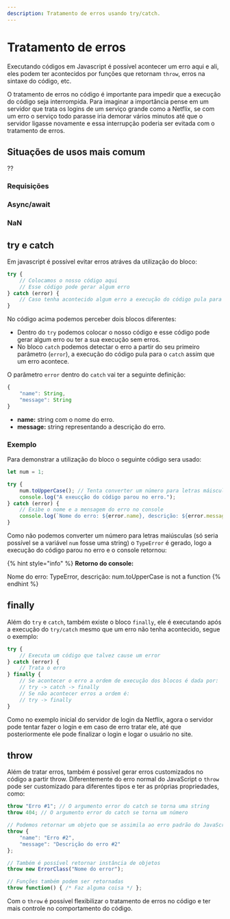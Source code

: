 ```yaml
---
description: Tratamento de erros usando try/catch.
---
```


# Tratamento de erros

Executando códigos em Javascript é possível acontecer um erro aqui e ali, eles podem ter acontecidos por funções que retornam `throw`, erros na sintaxe do código, etc.

O tratamento de erros no código é importante para impedir que a execução do código seja interrompida. Para imaginar a importância pense em um servidor que trata os logins de um serviço grande como a Netflix, se com um erro o serviço todo parasse iria demorar vários minutos até que o servidor ligasse novamente e essa interrupção poderia ser evitada com o tratamento de erros.

## Situações de usos mais comum

??

### Requisições

### Async/await

### NaN

## try e catch

Em javascript é possível evitar erros atráves da utilização do bloco:

```javascript
try {
    // Colocamos o nosso código aqui
    // Esse código pode gerar algum erro
} catch (error) {
    // Caso tenha acontecido algum erro a execução do código pula para aqui
}
```

No código acima podemos perceber dois blocos diferentes:

* Dentro do `try` podemos colocar o nosso código e esse código pode gerar algum erro ou ter a sua execução sem erros.
* No bloco `catch` podemos detectar o erro a partir do seu primeiro parâmetro \(`error`\), a execução do código pula para o `catch` assim que um erro acontece.

O parâmetro `error` dentro do `catch` vai ter a seguinte definição:

```javascript
{
    "name": String,
    "message": String
}
```

* **name:** string com o nome do erro.
* **message:** string representando a descrição do erro.

### Exemplo

Para demonstrar a utilização do bloco o seguinte código sera usado:

```javascript
let num = 1;

try {
    num.toUpperCase(); // Tenta converter um número para letras máisculas
    console.log("A exeucção do código parou no erro.");
} catch (error) {
    // Exibe o nome e a mensagem do erro no console
    console.log(`Nome do erro: ${error.name}, descrição: ${error.message}`)
}
```

Como não podemos converter um número para letras maiúsculas \(só seria possível se a variável `num` fosse uma string\) o `TypeError` é gerado, logo a execução do código parou no erro e o console retornou:

{% hint style="info" %}
**Retorno do console:**

Nome do erro: TypeError, descrição: num.toUpperCase is not a function
{% endhint %}

## finally

Além do `try`  e `catch`, também existe o bloco `finally`, ele é executando após a execução do `try/catch` mesmo que um erro não tenha acontecido, segue o exemplo:

```javascript
try {
    // Executa um código que talvez cause um error
} catch (error) {
    // Trata o erro
} finally {
    // Se acontecer o erro a ordem de execução dos blocos é dada por:
    // try -> catch -> finally
    // Se não acontecer erros a ordem é:
    // try -> finally
}
```

Como no exemplo inicial do servidor de login da Netflix, agora o servidor pode tentar fazer o login e em caso de erro tratar ele, até que posteriormente ele pode finalizar o login e logar o usuário no site.

## throw

Além de tratar erros, também é possível gerar erros customizados no código a partir throw. Diferentemente do erro normal do JavaScript o `throw` pode ser customizado para diferentes tipos e ter as próprias propriedades, como:

```javascript
throw "Erro #1"; // O argumento error do catch se torna uma string
throw 404; // O argumento error do catch se torna um número

// Podemos retornar um objeto que se assimila ao erro padrão do JavaScript
throw {
    "name": "Erro #2",
    "message": "Descrição do erro #2"
};

// Também é possível retornar instância de objetos
throw new ErrorClass("Nome do error");

// Funções também podem ser retornadas
throw function() { /* Faz alguma coisa */ };
```

Com o `throw` é possível flexibilizar o tratamento de erros no código e ter mais controle no comportamento do código.

